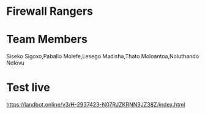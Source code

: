 # Firewall Rangers
# Team Members
Siseko Sigoxo,Paballo Molefe,Lesego Madisha,Thato Moloantoa,Noluthando Ndlovu

# Test live
https://landbot.online/v3/H-2937423-N07RJZKRNN9JZ38Z/index.html

